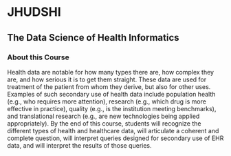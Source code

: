 # JHUDSHI
## The Data Science of Health Informatics

### About this Course

Health data are notable for how many types there are, how complex they are, and how serious it is to get them straight. These data are used for treatment of the patient from whom they derive, but also for other uses. Examples of such secondary use of health data include population health (e.g., who requires more attention), research (e.g., which drug is more effective in practice), quality (e.g., is the institution meeting benchmarks), and translational research (e.g., are new technologies being applied appropriately). By the end of this course, students will recognize the different types of health and healthcare data, will articulate a coherent and complete question, will interpret queries designed for secondary use of EHR data, and will interpret the results of those queries.
